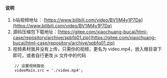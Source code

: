 #### 说明

1.  b站视频地址： [https://www.bilibili.com/video/BV1iM4y1P7Da](https://www.bilibili.com/video/BV1iM4y1P7Da)
2.  源码压缩包下载地址：[https://gitee.com/xiaochuang-bucai/html-case/repository/archive/spbfq01.zip](https://gitee.com/xiaochuang-bucai/html-case/repository/archive/spbfq01.zip)
3.  视频素材我并没有上传，只需你的视频，更名为 video.mp4，放入根目录下即可，或者自行更改 js 文件中的代码

```
    // 设置视频路径
    videoMain.src = './video.mp4';
```
